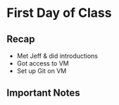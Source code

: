 # First Day of Class
## Recap
- Met Jeff & did introductions
- Got access to VM
- Set up Git on VM
## Important Notes